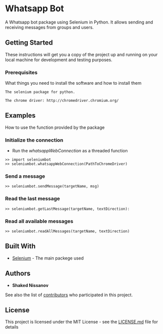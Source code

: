 # Whatsapp Bot

A Whatsapp bot package using Selenium in Python. It allows sending and receiving messages from groups and users.


## Getting Started

These instructions will get you a copy of the project up and running on your local machine for development and testing purposes. 

### Prerequisites

What things you need to install the software and how to install them

```
The selenium package for python.
```
```
The chrome driver: http://chromedriver.chromium.org/
```

## Examples
How to use the function provided by the package

### Initialize the connection
* Run the _whatsappWebConnection_ as a threaded function
```
>> import seleniumbot
>> seleniumbot.whatsappWebConnection(PathToChromeDriver) 
```
### Send a message
```
>> seleniumbot.sendMessage(targetName, msg)
```
### Read the last message
```
>> seleniumbot.getLastMessage(targetName, textDirection):
```
### Read all available messages
```
>> seleniumbot.readAllMessages(targetName, textDirection)
```

## Built With

* [Selenium](https://www.seleniumhq.org/) - The main packege used

## Authors

* **Shaked Nissanov** 

See also the list of [contributors](https://github.com/your/project/contributors) who participated in this project.

## License

This project is licensed under the MIT License - see the [LICENSE.md](LICENSE.md) file for details
